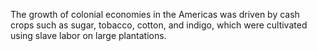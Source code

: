 The growth of colonial economies in the Americas was driven by cash crops such as sugar, tobacco, cotton, and indigo, which were cultivated using slave labor on large plantations.
